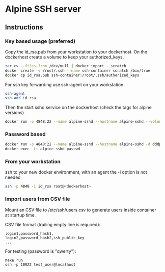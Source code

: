 # Alpine SSH server

## Instructions

### Key based usage (preferred)

Copy the id_rsa.pub from your workstation to your dockerhost.
On the dockerhost create a volume to keep your authorized_keys.
```bash
tar cv --files-from /dev/null | docker import - scratch
docker create -v /root/.ssh --name ssh-container scratch /bin/true
docker cp id_rsa.pub ssh-container:/root/.ssh/authorized_keys
```

For ssh key forwarding use ssh-agent on your workstation.
```bash
ssh-agent
ssh-add id_rsa
```

Then the start sshd service on the dockerhost (check the tags for alpine versions)
```bash
docker run -p 4848:22 --name alpine-sshd --hostname alpine-sshd --volumes-from ssh-container  -d dddpaul/alpine-sshd
```

### Password based

```bash
docker run -p 4848:22 --name alpine-sshd --hostname alpine-sshd -d dddpaul/alpine-sshd
docker exec -ti alpine-sshd passwd
```

### From your workstation

ssh to your new docker environment, with an agent the -i option is not needed
```bash
ssh -p 4848 -i id_rsa root@<dockerhost>
```

### Import users from CSV file

Mount an CSV file to /etc/ssh/users.csv to generate users inside container at startup time.

CSV file format (trailing empty line is required):
```
login1,password_hash1,
login2,password_hash2,ssh_public_key
...

```

For testing (password is "qwerty"):
```
make run
ssh -p 10022 test_user@localhost
```
